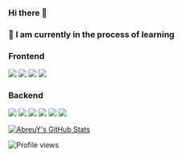 ### Hi there 👋

### 📖 I am currently in the process of learning

### Frontend
![](https://img.shields.io/badge/HTML5-informational?style=flat&logo=html5&logoColor=white&color=F66415&labelColor=F66415)
![](https://img.shields.io/badge/CSS3-informational?style=flat&logo=css3&logoColor=white&color=2299F8&labelColor=2299F8)
![](https://img.shields.io/badge/JavaScript-informational?style=flat&logo=javascript&logoColor=000000&color=F7E018&labelColor=F7E018)
![](https://img.shields.io/badge/React.js-informational?style=flat&logo=react&logoColor=61dbfb&color=20232a&labelColor=20232a)

### Backend
![](https://img.shields.io/badge/Python-informational?style=flat&logo=python&logoColor=white&color=FFD43B&labelColor=4B8BBE)
![](https://img.shields.io/badge/Flask-SQLAlchemy-informational?style=flat&logo=flask&logoColor=white&color=000000&labelColor=000000)
![](https://img.shields.io/badge/PostgreSQL-informational?style=flat&logo=PostgreSQL&logoColor=FFFFFF&color=326691&labelColor=326691)
![](https://img.shields.io/badge/Node.js-informational?style=flat&logo=node.js&logoColor=white&color=43853D&labelColor=43853D)
![](https://img.shields.io/badge/Express.js-informational?style=flat&logoColor=white&color=404D59&labelColor=404D59)
![](https://img.shields.io/badge/MongoDB-informational?style=flat&logo=mongodb&logoColor=white&color=4EA94B&labelColor=4EA94B)

<!--### Also interested in Android mobile development
![](https://img.shields.io/badge/Android-informational?style=flat&logo=Android&logoColor=78C257&color=FFFFFF&labelColor=FFFFFF)
![](https://img.shields.io/badge/Java-informational?style=flat&logo=Java&logoColor=E11A22&color=DEE4E4&labelColor=DEE4E4)-->


[![AbreuY's GitHub Stats](https://github-readme-stats.vercel.app/api?username=devAbreu&show_icons=true&theme=dracula)](https://github.com/devAbreu)

![Profile views](https://gpvc.arturio.dev/devAbreu)

